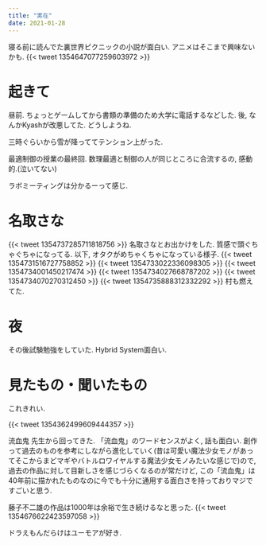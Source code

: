 ```yaml
---
title: "実在"
date: 2021-01-28
---
```


寝る前に読んでた裏世界ピクニックの小説が面白い. アニメはそこまで興味ないかも.
{{< tweet 1354647077259603972 >}}

# 起きて
昼前. ちょっとゲームしてから書類の準備のため大学に電話するなどした. 後, なんかKyashが改悪してた. どうしようね.

三時ぐらいから雪が降っててテンション上がった.

最適制御の授業の最終回. 数理最適と制御の人が同じところに合流するの, 感動的.(泣いてない)

ラボミーティングは分かるーって感じ.
# 名取さな
{{< tweet 1354737285711818756 >}}
名取さなとお出かけをした.
質感で頭ぐちゃぐちゃになってる. 以下, オタクがめちゃくちゃになっている様子.
{{< tweet 1354731516727758852 >}}
{{< tweet 1354733022336098305 >}}
{{< tweet 1354734001450217474 >}}
{{< tweet 1354734027668787202 >}}
{{< tweet 1354734070270312450 >}}
{{< tweet 1354735888312332292 >}}
村も燃えてた.

# 夜
その後試験勉強をしていた. Hybrid System面白い.
# 見たもの・聞いたもの
これきれい.

{{< tweet 1354362499609444357 >}}

流血鬼
先生から回ってきた. 「流血鬼」のワードセンスがよく, 話も面白い. 創作って過去のものを参考にしながら進化していく(昔は可愛い魔法少女モノがあってそこからまどマギやバトルロワイヤルする魔法少女モノみたいな感じで)ので, 過去の作品に対して目新しさを感じづらくなるのが常だけど, この「流血鬼」は40年前に描かれたものなのに今でも十分に通用する面白さを持っておりマジですごいと思う.

藤子不二雄の作品は1000年は余裕で生き続けるなと思った.
{{< tweet 1354676622423597058 >}}

ドラえもんだらけはユーモアが好き.